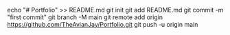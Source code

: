 echo "# Portfolio" >> README.md
git init
git add README.md
git commit -m "first commit"
git branch -M main
git remote add origin https://github.com/TheAvianJay/Portfolio.git
git push -u origin main
